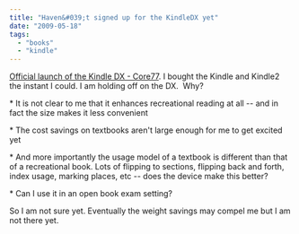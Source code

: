```yaml
---
title: "Haven&#039;t signed up for the KindleDX yet"
date: "2009-05-18"
tags: 
  - "books"
  - "kindle"
---
```


[Official launch of the Kindle DX - Core77](http://www.core77.com/blog/object_culture/official_launch_of_the_kindle_dx_13396.asp). I bought the Kindle and Kindle2 the instant I could. I am holding off on the DX.  Why?

\* It is not clear to me that it enhances recreational reading at all -- and in fact the size makes it less convenient

\* The cost savings on textbooks aren't large enough for me to get excited yet

\* And more importantly the usage model of a textbook is different than that of a recreational book. Lots of flipping to sections, flipping back and forth, index usage, marking places, etc -- does the device make this better?

\* Can I use it in an open book exam setting?

So I am not sure yet. Eventually the weight savings may compel me but I am not there yet.
